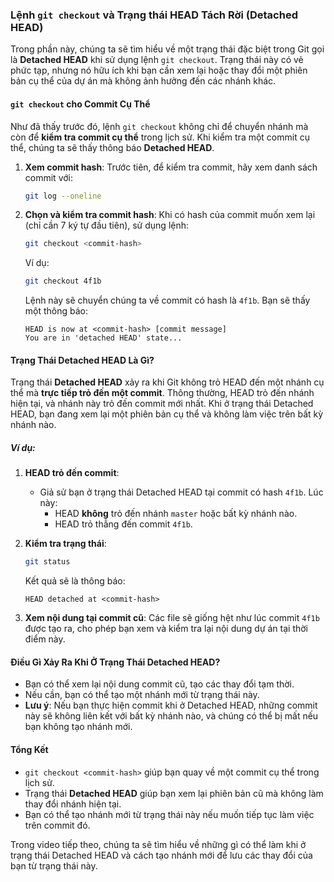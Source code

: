 ### Lệnh `git checkout` và Trạng thái HEAD Tách Rời (Detached HEAD)

Trong phần này, chúng ta sẽ tìm hiểu về một trạng thái đặc biệt trong Git gọi là **Detached HEAD** khi sử dụng lệnh `git checkout`. Trạng thái này có vẻ phức tạp, nhưng nó hữu ích khi bạn cần xem lại hoặc thay đổi một phiên bản cụ thể của dự án mà không ảnh hưởng đến các nhánh khác.

#### `git checkout` cho Commit Cụ Thể

Như đã thấy trước đó, lệnh `git checkout` không chỉ để chuyển nhánh mà còn để **kiểm tra commit cụ thể** trong lịch sử. Khi kiểm tra một commit cụ thể, chúng ta sẽ thấy thông báo **Detached HEAD**.

1. **Xem commit hash**: 
   Trước tiên, để kiểm tra commit, hãy xem danh sách commit với:
   ```bash
   git log --oneline
   ```

2. **Chọn và kiểm tra commit hash**: 
   Khi có hash của commit muốn xem lại (chỉ cần 7 ký tự đầu tiên), sử dụng lệnh:
   ```bash
   git checkout <commit-hash>
   ```

   Ví dụ:
   ```bash
   git checkout 4f1b
   ```

   Lệnh này sẽ chuyển chúng ta về commit có hash là `4f1b`. Bạn sẽ thấy một thông báo:
   ```
   HEAD is now at <commit-hash> [commit message]
   You are in 'detached HEAD' state...
   ```

#### Trạng Thái Detached HEAD Là Gì?

Trạng thái **Detached HEAD** xảy ra khi Git không trỏ HEAD đến một nhánh cụ thể mà **trực tiếp trỏ đến một commit**. Thông thường, HEAD trỏ đến nhánh hiện tại, và nhánh này trỏ đến commit mới nhất. Khi ở trạng thái Detached HEAD, bạn đang xem lại một phiên bản cụ thể và không làm việc trên bất kỳ nhánh nào.

##### Ví dụ:

1. **HEAD trỏ đến commit**:
   - Giả sử bạn ở trạng thái Detached HEAD tại commit có hash `4f1b`. Lúc này:
     - HEAD **không** trỏ đến nhánh `master` hoặc bất kỳ nhánh nào.
     - HEAD trỏ thẳng đến commit `4f1b`.

2. **Kiểm tra trạng thái**:
   ```bash
   git status
   ```
   Kết quả sẽ là thông báo:
   ```
   HEAD detached at <commit-hash>
   ```

3. **Xem nội dung tại commit cũ**: 
   Các file sẽ giống hệt như lúc commit `4f1b` được tạo ra, cho phép bạn xem và kiểm tra lại nội dung dự án tại thời điểm này.

#### Điều Gì Xảy Ra Khi Ở Trạng Thái Detached HEAD?

- Bạn có thể xem lại nội dung commit cũ, tạo các thay đổi tạm thời.
- Nếu cần, bạn có thể tạo một nhánh mới từ trạng thái này.
- **Lưu ý**: Nếu bạn thực hiện commit khi ở Detached HEAD, những commit này sẽ không liên kết với bất kỳ nhánh nào, và chúng có thể bị mất nếu bạn không tạo nhánh mới.

#### Tổng Kết

- `git checkout <commit-hash>` giúp bạn quay về một commit cụ thể trong lịch sử.
- Trạng thái **Detached HEAD** giúp bạn xem lại phiên bản cũ mà không làm thay đổi nhánh hiện tại.
- Bạn có thể tạo nhánh mới từ trạng thái này nếu muốn tiếp tục làm việc trên commit đó.

Trong video tiếp theo, chúng ta sẽ tìm hiểu về những gì có thể làm khi ở trạng thái Detached HEAD và cách tạo nhánh mới để lưu các thay đổi của bạn từ trạng thái này.
